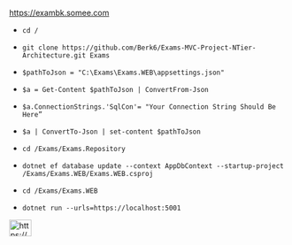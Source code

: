 https://exambk.somee.com

- `cd /`

- `git clone https://github.com/Berk6/Exams-MVC-Project-NTier-Architecture.git Exams`

- `$pathToJson = "C:\Exams\Exams.WEB\appsettings.json"` 
- `$a = Get-Content $pathToJson | ConvertFrom-Json` 
- `$a.ConnectionStrings.'SqlCon'= "Your Connection String Should Be Here”` 
- `$a | ConvertTo-Json | set-content $pathToJson`

- `cd /Exams/Exams.Repository`

- `dotnet ef database update --context AppDbContext --startup-project /Exams/Exams.WEB/Exams.WEB.csproj`

- `cd /Exams/Exams.WEB`

- `dotnet run --urls=https://localhost:5001 `
<p align="left">
<a href="https://linkedin.com/in/https://www.linkedin.com/in/berk-karasu-939a0b18a/" target="blank"><img align="center" src="https://raw.githubusercontent.com/rahuldkjain/github-profile-readme-generator/master/src/images/icons/Social/linked-in-alt.svg" alt="https://www.linkedin.com/in/berk-karasu-939a0b18a/" height="30" width="40" /></a>
</p>
